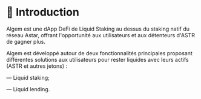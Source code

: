 # 👋 Introduction

Algem est une dApp DeFi de Liquid Staking au dessus du staking natif du réseau Astar, offrant l'opportunité aux utilisateurs et aux détenteurs d'ASTR de gagner plus.&#x20;

Algem est développé autour de deux fonctionnalités principales proposant différentes solutions aux utilisateurs pour rester liquides avec leurs actifs (ASTR et autres jetons) :&#x20;

— Liquid staking;

— Liquid lending.
